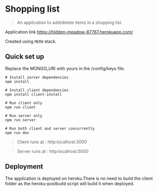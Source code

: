 # Shopping list

> An application to add/delete items in a shopping list.

Application link https://hidden-meadow-87767.herokuapp.com/

Created using `MERN` stack.

## Quick set up
Replace the MONGO_URI with yours in the /config/keys file.
```
# Install server dependencies
npm install 

# Install client dependencies
npm install client-install

# Run client only
npm run client

# Run server only
npm run server

# Run both client and server concurrently
npm run dev 
```

>Client runs at : http:localhost:3000

>Server runs at : http:localhost:5000

## Deployment
The application is deployed on heroku.There is no need to build the client folder as the heroku-postbuild script will build it when deployed.


